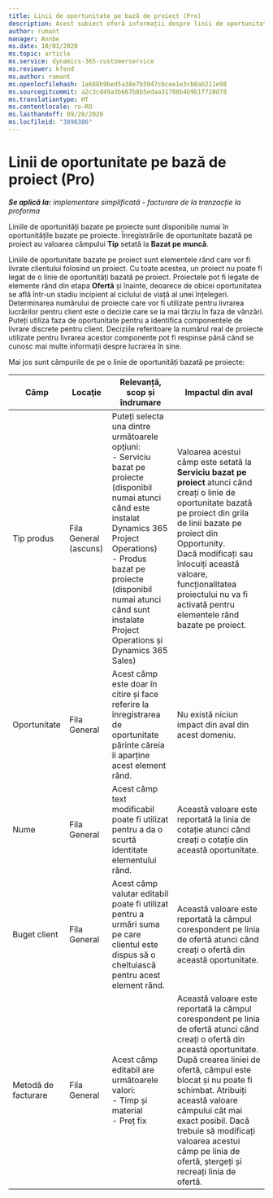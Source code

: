 ```yaml
---
title: Linii de oportunitate pe bază de proiect (Pro)
description: Acest subiect oferă informații despre linii de oportunitate pe bază de proiect. (Pro)
author: rumant
manager: Annbe
ms.date: 10/01/2020
ms.topic: article
ms.service: dynamics-365-customerservice
ms.reviewer: kfend
ms.author: rumant
ms.openlocfilehash: 1a688b9bed5a38e7b5947cbcee1e3cb8ab211e98
ms.sourcegitcommit: a2c3cd49a3b667b8b5edaa31788b4b9b1f728d78
ms.translationtype: HT
ms.contentlocale: ro-RO
ms.lasthandoff: 09/28/2020
ms.locfileid: "3896386"
---
```

# <a name="project-based-opportunity-lines-pro"></a>Linii de oportunitate pe bază de proiect (Pro)

_**Se aplică la:** implementare simplificată - facturare de la tranzacție la proforma_

Liniile de oportunități bazate pe proiecte sunt disponibile numai în oportunitățile bazate pe proiecte. Înregistrările de oportunitate bazată pe proiect au valoarea câmpului **Tip** setată la **Bazat pe muncă**.

Liniile de oportunitate bazate pe proiect sunt elementele rând care vor fi livrate clientului folosind un proiect. Cu toate acestea, un proiect nu poate fi legat de o linie de oportunități bazată pe proiect. Proiectele pot fi legate de elemente rând din etapa **Ofertă** și înainte, deoarece de obicei oportunitatea se află într-un stadiu incipient al ciclului de viață al unei înțelegeri. Determinarea numărului de proiecte care vor fi utilizate pentru livrarea lucrărilor pentru client este o decizie care se ia mai târziu în faza de vânzări. Puteți utiliza faza de oportunitate pentru a identifica componentele de livrare discrete pentru client. Deciziile referitoare la numărul real de proiecte utilizate pentru livrarea acestor componente pot fi respinse până când se cunosc mai multe informații despre lucrarea în sine.

Mai jos sunt câmpurile de pe o linie de oportunități bazată pe proiecte:

| **Câmp** | **Locaţie** | **Relevanță, scop și îndrumare** | **Impactul din aval** |
| --- | --- | --- | --- |
| Tip produs | Fila General (ascuns) | Puteți selecta una dintre următoarele opţiuni:</br>- Serviciu bazat pe proiecte (disponibil numai atunci când este instalat Dynamics 365 Project Operations)</br>- Produs bazat pe proiecte (disponibil numai atunci când sunt instalate Project Operations și Dynamics 365 Sales) | Valoarea acestui câmp este setată la **Serviciu bazat pe proiect** atunci când creați o linie de oportunitate bazată pe proiect din grila de linii bazate pe proiect din Opportunity. <br> Dacă modificați sau înlocuiți această valoare, funcționalitatea proiectului nu va fi activată pentru elementele rând bazate pe proiect. |
| Oportunitate | Fila General | Acest câmp este doar în citire și face referire la înregistrarea de oportunitate părinte căreia îi aparține acest element rând. | Nu există niciun impact din aval din acest domeniu. |
| Nume | Fila General | Acest câmp text modificabil poate fi utilizat pentru a da o scurtă identitate elementului rând. | Această valoare este reportată la linia de cotație atunci când creați o cotație din această oportunitate. |
| Buget client | Fila General | Acest câmp valutar editabil poate fi utilizat pentru a urmări suma pe care clientul este dispus să o cheltuiască pentru acest element rând. | Această valoare este reportată la câmpul corespondent pe linia de ofertă atunci când creați o ofertă din această oportunitate. |
| Metodă de facturare | Fila General | Acest câmp editabil are următoarele valori:</br>- Timp și material</br>- Preț fix | Această valoare este reportată la câmpul corespondent pe linia de ofertă atunci când creați o ofertă din această oportunitate. După crearea liniei de ofertă, câmpul este blocat și nu poate fi schimbat. Atribuiți această valoare câmpului cât mai exact posibil. Dacă trebuie să modificați valoarea acestui câmp pe linia de ofertă, ștergeți și recreați linia de ofertă. |
